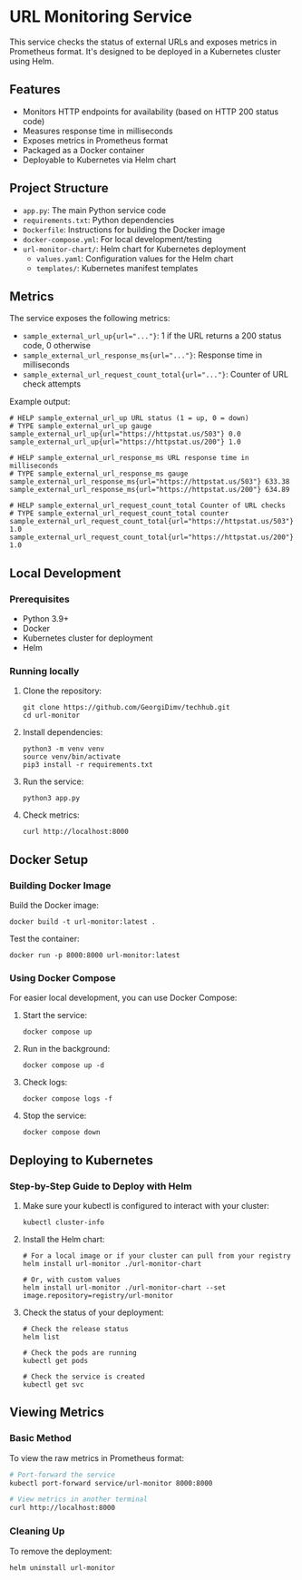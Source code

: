 # URL Monitoring Service

This service checks the status of external URLs and exposes metrics in Prometheus format. It's designed to be deployed in a Kubernetes cluster using Helm.

## Features

- Monitors HTTP endpoints for availability (based on HTTP 200 status code)
- Measures response time in milliseconds
- Exposes metrics in Prometheus format
- Packaged as a Docker container
- Deployable to Kubernetes via Helm chart


## Project Structure

- `app.py`: The main Python service code
- `requirements.txt`: Python dependencies
- `Dockerfile`: Instructions for building the Docker image
- `docker-compose.yml`: For local development/testing
- `url-monitor-chart/`: Helm chart for Kubernetes deployment
  - `values.yaml`: Configuration values for the Helm chart
  - `templates/`: Kubernetes manifest templates

## Metrics

The service exposes the following metrics:

- `sample_external_url_up{url="..."}`: 1 if the URL returns a 200 status code, 0 otherwise
- `sample_external_url_response_ms{url="..."}`: Response time in milliseconds
- `sample_external_url_request_count_total{url="..."}`: Counter of URL check attempts

Example output:
```
# HELP sample_external_url_up URL status (1 = up, 0 = down)
# TYPE sample_external_url_up gauge
sample_external_url_up{url="https://httpstat.us/503"} 0.0
sample_external_url_up{url="https://httpstat.us/200"} 1.0

# HELP sample_external_url_response_ms URL response time in milliseconds
# TYPE sample_external_url_response_ms gauge
sample_external_url_response_ms{url="https://httpstat.us/503"} 633.38
sample_external_url_response_ms{url="https://httpstat.us/200"} 634.89

# HELP sample_external_url_request_count_total Counter of URL checks
# TYPE sample_external_url_request_count_total counter
sample_external_url_request_count_total{url="https://httpstat.us/503"} 1.0
sample_external_url_request_count_total{url="https://httpstat.us/200"} 1.0
```

## Local Development

### Prerequisites

- Python 3.9+
- Docker
- Kubernetes cluster for deployment
- Helm

### Running locally

1. Clone the repository:
   ```
   git clone https://github.com/GeorgiDimv/techhub.git
   cd url-monitor
   ```

2. Install dependencies:
   ```
   python3 -m venv venv
   source venv/bin/activate
   pip3 install -r requirements.txt
   ```

3. Run the service:
   ```
   python3 app.py
   ```

4. Check metrics:
   ```
   curl http://localhost:8000
   ```

## Docker Setup

### Building Docker Image

Build the Docker image:

```
docker build -t url-monitor:latest .
```

Test the container:

```
docker run -p 8000:8000 url-monitor:latest
```

### Using Docker Compose

For easier local development, you can use Docker Compose:

1. Start the service:
   ```
   docker compose up
   ```

2. Run in the background:
   ```
   docker compose up -d
   ```

3. Check logs:
   ```
   docker compose logs -f
   ```

4. Stop the service:
   ```
   docker compose down
   ```

## Deploying to Kubernetes

### Step-by-Step Guide to Deploy with Helm

1. Make sure your kubectl is configured to interact with your cluster:
   ```
   kubectl cluster-info
   ```


2. Install the Helm chart:
   ```
   # For a local image or if your cluster can pull from your registry
   helm install url-monitor ./url-monitor-chart
   
   # Or, with custom values
   helm install url-monitor ./url-monitor-chart --set image.repository=registry/url-monitor
   ```

3. Check the status of your deployment:
   ```
   # Check the release status
   helm list
   
   # Check the pods are running
   kubectl get pods
   
   # Check the service is created
   kubectl get svc
   ```

## Viewing Metrics

### Basic Method
To view the raw metrics in Prometheus format:

```bash
# Port-forward the service
kubectl port-forward service/url-monitor 8000:8000

# View metrics in another terminal
curl http://localhost:8000
```

### Cleaning Up

To remove the deployment:

```
helm uninstall url-monitor
```



